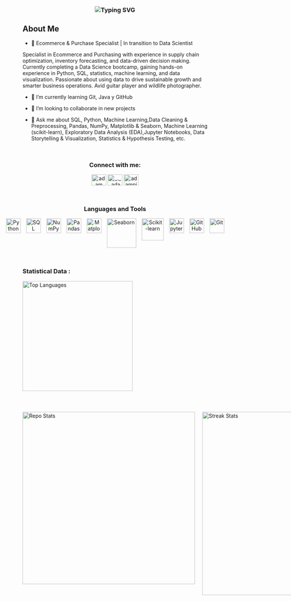 <h3 align="center">
  <img src="https://readme-typing-svg.demolab.com?font=Courier+Prime&size=18&pause=1000&color=FFFFFF&center=true&vCenter=true&width=600&lines=Hello+I'm+Ludwin+Leon+Aspiring+Data+Scientist" alt="Typing SVG" />
</h3>



<h2> About Me </h2>

- 🔭 Ecommerce & Purchase Specialist | In transition to Data Scientist

Specialist in Ecommerce and Purchasing with experience in supply chain optimization, inventory forecasting, and data-driven decision making. Currently completing a Data Science bootcamp, gaining hands-on experience in Python, SQL, statistics, machine learning, and data visualization. Passionate about using data to drive sustainable growth and smarter business operations. Avid guitar player and wildlife photographer.
  
- 🌱 I’m currently learning Git, Java y GitHub
  
- 👯 I’m looking to collaborate in new projects
  
- 💬 Ask me about SQL, Python, Machine Learning,Data Cleaning & Preprocessing, Pandas, NumPy, Matplotlib & Seaborn, Machine Learning (scikit-learn), Exploratory Data Analysis (EDA),Jupyter Notebooks, Data Storytelling & Visualization, Statistics & Hypothesis Testing, etc.
  

<br>

<h3 align="center">Connect with me:</h3>
<p align="center">
  <a href="https://www.linkedin.com/in/ludwin-leon/" target="blank"><img align="center"
      src="https://raw.githubusercontent.com/rahuldkjain/github-profile-readme-generator/master/src/images/icons/Social/linked-in-alt.svg"
      alt="adam pithewan" height="30" width="40" /></a>
  <a href="https://www.instagram.com/ludwin_ls/" target="blank"><img align="center"
      src="https://raw.githubusercontent.com/rahuldkjain/github-profile-readme-generator/master/src/images/icons/Social/instagram.svg"
      alt="_._.adam._" height="30" width="40" /></a>
  <a href="https://www.hackerrank.com/profile/ludwinls24" target="blank"><img align="center"
      src="https://raw.githubusercontent.com/rahuldkjain/github-profile-readme-generator/master/src/images/icons/Social/hackerrank.svg"
      alt="adampithewan" height="30" width="40" /></a>
 
</p>

<br>


<h3 align="center">Languages and Tools</h3>
<p align="center" style="display: flex; justify-content: center; gap: 15px; flex-wrap: nowrap;">
  <img src="https://cdn.jsdelivr.net/gh/devicons/devicon/icons/python/python-original.svg" width="40" alt="Python" />
  <img src="https://cdn.jsdelivr.net/gh/devicons/devicon/icons/mysql/mysql-original.svg" width="40" alt="SQL" />
  <img src="https://upload.wikimedia.org/wikipedia/commons/3/31/NumPy_logo_2020.svg" width="40" alt="NumPy" />
  <img src="https://pandas.pydata.org/static/img/pandas_mark.svg" width="40" alt="Pandas" />
  <img src="https://matplotlib.org/_static/images/logo2.svg" width="40" alt="Matplotlib" />
  <img src="https://seaborn.pydata.org/_static/logo-wide-lightbg.svg" width="80" alt="Seaborn" />
  <img src="https://scikit-learn.org/stable/_static/scikit-learn-logo-small.png" width="60" alt="Scikit-learn" />
  <img src="https://upload.wikimedia.org/wikipedia/commons/3/38/Jupyter_logo.svg" width="40" alt="Jupyter" />
  <img src="https://github.githubassets.com/images/modules/logos_page/GitHub-Mark.png" width="40" alt="GitHub" />
  <img src="https://git-scm.com/images/logos/downloads/Git-Icon-1788C.png" width="40" alt="Git" />
</p>
<br>

<h3>Statistical Data :</h3>
     
<!-- Contenedor principal -->
<div style="max-width: 980px; margin: 0 auto;">

  <!-- Imagen 1 arriba a la izquierda con margen inferior para separarla verticalmente -->
  <div style="text-align: left; margin-bottom: 40px;">
    <img
      src="https://github-readme-stats.vercel.app/api/top-langs?username=LudwinLeon24&show_icons=true&locale=en&bg_color=0d1117&text_color=ffffff&layout=compact"
      alt="Top Languages"
      style="width: 300px; height: auto;"
    />
  </div>
  <br>

<div style="display: flex; justify-content: space-between; max-width: 980px; margin: 0 auto;">
    <img
      src="https://github-readme-stats.vercel.app/api?username=LudwinLeon24&show_icons=true&locale=en&bg_color=0d1117&text_color=ffffff&repo=convoychat"
      alt="Repo Stats"
      style="width: 470px; height: auto; margin-right: 20px;"
    /> 
    <img
      src="https://github-readme-streak-stats.herokuapp.com/?user=LudwinLeon24&theme=dark&background=0d1117&date_format=M%20j%5B%2C%20Y%5D"
      alt="Streak Stats"
      style="width: 500px; height: auto;"
    />
  </div>

</div>  








